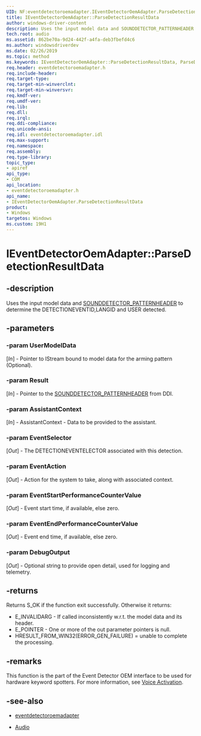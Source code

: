 ```yaml
---
UID: NF:eventdetectoroemadapter.IEventDetectorOemAdapter.ParseDetectionResultData
title: IEventDetectorOemAdapter::ParseDetectionResultData
author: windows-driver-content
description: Uses the input model data and SOUNDDETECTOR_PATTERNHEADER to determine the DETECTIONEVENTID,LANGID and USER detected. 
tech.root: audio
ms.assetid: 862be70a-9d24-442f-a4fa-deb3fbefd4c6
ms.author: windowsdriverdev
ms.date: 02/26/2019
ms.topic: method
ms.keywords: IEventDetectorOemAdapter::ParseDetectionResultData, ParseDetectionResultData, IEventDetectorOemAdapter.ParseDetectionResultData, IEventDetectorOemAdapter::ParseDetectionResultData, IEventDetectorOemAdapter.ParseDetectionResultData
req.header: eventdetectoroemadapter.h
req.include-header:
req.target-type:
req.target-min-winverclnt:
req.target-min-winversvr:
req.kmdf-ver:
req.umdf-ver:
req.lib:
req.dll:
req.irql: 
req.ddi-compliance:
req.unicode-ansi:
req.idl: eventdetectoroemadapter.idl
req.max-support:
req.namespace:
req.assembly:
req.type-library: 
topic_type: 
- apiref
api_type: 
- COM
api_location: 
- eventdetectoroemadapter.h
api_name: 
- IEventDetectorOemAdapter.ParseDetectionResultData
product: 
- Windows
targetos: Windows
ms.custom: 19H1 
---
```


# IEventDetectorOemAdapter::ParseDetectionResultData


## -description

Uses the input model data and [SOUNDDETECTOR_PATTERNHEADER](ns-eventdetectoroemadapter-sounddetector_patternheader.md) to determine the DETECTIONEVENTID,LANGID and USER detected.

## -parameters

### -param UserModelData
\[*In*\] - Pointer to IStream bound to model data for the arming pattern (Optional).

### -param Result
\[*In*\] - Pointer to the [SOUNDDETECTOR_PATTERNHEADER](ns-eventdetectoroemadapter-sounddetector_patternheader.md) from DDI.

### -param AssistantContext
\[*In*\] - AssistantContext - Data to be provided to the assistant.

### -param EventSelector
\[*Out*\] - The DETECTIONEVENTELECTOR associated with this detection.

### -param EventAction
\[*Out*\] - Action for the system to take, along with associated context.

### -param EventStartPerformanceCounterValue
\[*Out*\] - Event start time, if available, else zero.

### -param EventEndPerformanceCounterValue
\[*Out*\] - Event end time, if available, else zero.

### -param DebugOutput
\[*Out*\] - Optional string to provide open detail, used for logging and telemetry.

## -returns

Returns S_OK if the function exit successfully. Otherwise it returns:

- E_INVALIDARG - If called inconsistently w.r.t. the model data and its header.
- E_POINTER - One or more of the out parameter pointers is null.
- HRESULT_FROM_WIN32(ERROR_GEN_FAILURE) = unable to complete the processing.

## -remarks

This function is the part of the Event Detector OEM interface to be used for hardware keyword spotters. For more information, see [Voice Activation](https://docs.microsoft.com/windows-hardware/drivers/audio/voice-activation).

## -see-also

- [eventdetectoroemadapter](../eventdetectoroemadapter/index.md)

- [Audio](../_audio/index.md)